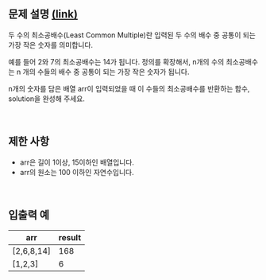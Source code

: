 ## 문제 설명 [(link)](https://school.programmers.co.kr/learn/courses/30/lessons/12953?language=javascript)

두 수의 최소공배수(Least Common Multiple)란 입력된 두 수의 배수 중 공통이 되는 가장 작은 숫자를 의미합니다.

예를 들어 2와 7의 최소공배수는 14가 됩니다. 정의를 확장해서, n개의 수의 최소공배수는 n 개의 수들의 배수 중 공통이 되는 가장 작은 숫자가 됩니다.

n개의 숫자를 담은 배열 arr이 입력되었을 때 이 수들의 최소공배수를 반환하는 함수, solution을 완성해 주세요.

<br>

## 제한 사항

- arr은 길이 1이상, 15이하인 배열입니다.
- arr의 원소는 100 이하인 자연수입니다.

<br>

## 입출력 예

| arr        | result |
| ---------- | ------ |
| [2,6,8,14] | 168    |
| [1,2,3]    | 6      |
